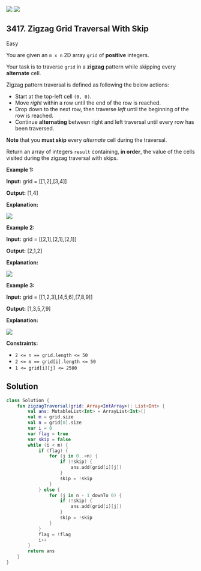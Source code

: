 [![](https://img.shields.io/github/stars/javadev/LeetCode-in-Kotlin?label=Stars&style=flat-square)](https://github.com/javadev/LeetCode-in-Kotlin)
[![](https://img.shields.io/github/forks/javadev/LeetCode-in-Kotlin?label=Fork%20me%20on%20GitHub%20&style=flat-square)](https://github.com/javadev/LeetCode-in-Kotlin/fork)

## 3417\. Zigzag Grid Traversal With Skip

Easy

You are given an `m x n` 2D array `grid` of **positive** integers.

Your task is to traverse `grid` in a **zigzag** pattern while skipping every **alternate** cell.

Zigzag pattern traversal is defined as following the below actions:

*   Start at the top-left cell `(0, 0)`.
*   Move _right_ within a row until the end of the row is reached.
*   Drop down to the next row, then traverse _left_ until the beginning of the row is reached.
*   Continue **alternating** between right and left traversal until every row has been traversed.

**Note** that you **must skip** every _alternate_ cell during the traversal.

Return an array of integers `result` containing, **in order**, the value of the cells visited during the zigzag traversal with skips.

**Example 1:**

**Input:** grid = \[\[1,2],[3,4]]

**Output:** [1,4]

**Explanation:**

**![](https://assets.leetcode.com/uploads/2024/11/23/4012_example0.png)**

**Example 2:**

**Input:** grid = \[\[2,1],[2,1],[2,1]]

**Output:** [2,1,2]

**Explanation:**

![](https://assets.leetcode.com/uploads/2024/11/23/4012_example1.png)

**Example 3:**

**Input:** grid = \[\[1,2,3],[4,5,6],[7,8,9]]

**Output:** [1,3,5,7,9]

**Explanation:**

![](https://assets.leetcode.com/uploads/2024/11/23/4012_example2.png)

**Constraints:**

*   `2 <= n == grid.length <= 50`
*   `2 <= m == grid[i].length <= 50`
*   `1 <= grid[i][j] <= 2500`

## Solution

```kotlin
class Solution {
    fun zigzagTraversal(grid: Array<IntArray>): List<Int> {
        val ans: MutableList<Int> = ArrayList<Int>()
        val m = grid.size
        val n = grid[0].size
        var i = 0
        var flag = true
        var skip = false
        while (i < m) {
            if (flag) {
                for (j in 0..<n) {
                    if (!skip) {
                        ans.add(grid[i][j])
                    }
                    skip = !skip
                }
            } else {
                for (j in n - 1 downTo 0) {
                    if (!skip) {
                        ans.add(grid[i][j])
                    }
                    skip = !skip
                }
            }
            flag = !flag
            i++
        }
        return ans
    }
}
```